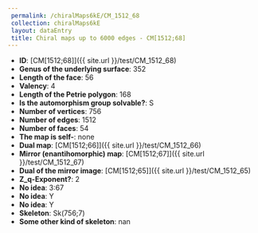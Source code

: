 ```yaml
--- 
 permalink: /chiralMaps6kE/CM_1512_68 
 collection: chiralMaps6kE
 layout: dataEntry
 title: Chiral maps up to 6000 edges - CM[1512;68]
---
```


- **ID**: [CM[1512;68]]({{ site.url }}/test/CM_1512_68)
- **Genus of the underlying surface**: 352
- **Length of the face**: 56
- **Valency**: 4
- **Length of the Petrie polygon**: 168
- **Is the automorphism group solvable?**: S
- **Number of vertices**: 756
- **Number of edges**: 1512
- **Number of faces**: 54
- **The map is self-**: none
- **Dual map**: [CM[1512;66]]({{ site.url }}/test/CM_1512_66)
- **Mirror (enantihomorphic) map**: [CM[1512;67]]({{ site.url }}/test/CM_1512_67)
- **Dual of the mirror image**: [CM[1512;65]]({{ site.url }}/test/CM_1512_65)
- **Z_q-Exponent?**: 2
- **No idea**:  3:67
- **No idea**: Y
- **No idea**: Y
- **Skeleton**: Sk(756;7)
- **Some other kind of skeleton**: nan
